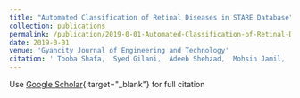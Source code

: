 ```yaml
---
title: "Automated Classification of Retinal Diseases in STARE Database"
collection: publications
permalink: /publication/2019-0-01-Automated-Classification-of-Retinal-Diseases-in-STARE-Database
date: 2019-0-01
venue: 'Gyancity Journal of Engineering and Technology'
citation: ' Tooba Shafa,  Syed Gilani,  Adeeb Shehzad,  Mohsin Jamil,  Shafaq Mushtaq,  Sumbal Mushtaq,  Asim Waris, &quot;Automated Classification of Retinal Diseases in STARE Database.&quot; Gyancity Journal of Engineering and Technology, 2019.'
---
```

Use [Google Scholar](https://scholar.google.com/scholar?q=Automated+Classification+of+Retinal+Diseases+in+STARE+Database){:target="_blank"} for full citation